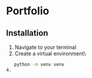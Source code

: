 # Portfolio

## Installation&#x20;

1. Navigate to your terminal
2. Create a virtual environment\
 ```bash
    python -m venv venv
4.
